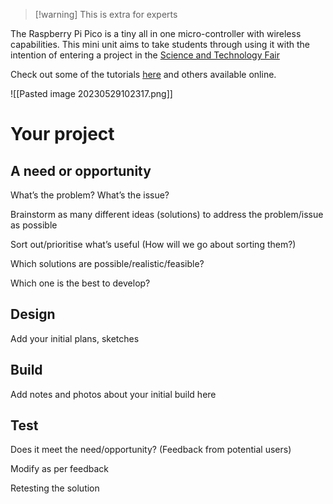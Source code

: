 >[!warning] This is extra for experts

The Raspberry Pi Pico is a tiny all in one micro-controller with wireless capabilities. This mini unit aims to take students through using it with the intention of entering a project in the [Science and Technology Fair](https://sciencefairfarnorth.ac.nz/)

Check out some of the tutorials [here](https://projects.raspberrypi.org/en/projects?hardware%5B%5D=pico) and others available online. 


![[Pasted image 20230529102317.png]]

# Your project
## A need or opportunity

What’s the problem? What’s the issue?

Brainstorm as many different ideas (solutions) to address the problem/issue as possible

Sort out/prioritise what’s useful
(How will we go about sorting them?)

Which solutions are possible/realistic/feasible?

Which one is the best to develop?

## Design
Add your initial plans, sketches

## Build
Add notes and photos about your initial build here

## Test
Does it meet the need/opportunity?
(Feedback from potential users)

Modify as per feedback

Retesting the solution
